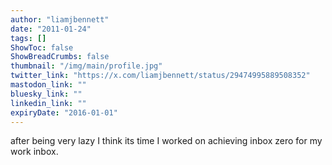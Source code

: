 ```yaml
---
author: "liamjbennett"
date: "2011-01-24"
tags: []
ShowToc: false
ShowBreadCrumbs: false
thumbnail: "/img/main/profile.jpg"
twitter_link: "https://x.com/liamjbennett/status/29474995889508352"
mastodon_link: ""
bluesky_link: ""
linkedin_link: ""
expiryDate: "2016-01-01"
---
```


after being very lazy I think its time I worked on achieving  inbox zero for my work inbox.

